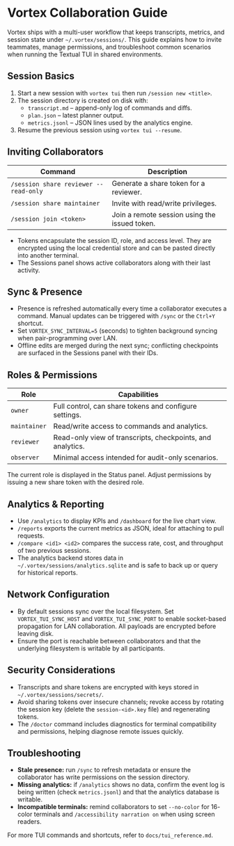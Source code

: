 # Vortex Collaboration Guide

Vortex ships with a multi-user workflow that keeps transcripts, metrics, and
session state under `~/.vortex/sessions/`. This guide explains how to invite
teammates, manage permissions, and troubleshoot common scenarios when running
the Textual TUI in shared environments.

## Session Basics

1. Start a new session with `vortex tui` then run `/session new <title>`.
2. The session directory is created on disk with:
   - `transcript.md` – append-only log of commands and diffs.
   - `plan.json` – latest planner output.
   - `metrics.jsonl` – JSON lines used by the analytics engine.
3. Resume the previous session using `vortex tui --resume`.

## Inviting Collaborators

| Command | Description |
| ------- | ----------- |
| `/session share reviewer --read-only` | Generate a share token for a reviewer.
| `/session share maintainer` | Invite with read/write privileges. |
| `/session join <token>` | Join a remote session using the issued token. |

- Tokens encapsulate the session ID, role, and access level. They are encrypted
  using the local credential store and can be pasted directly into another
  terminal.
- The Sessions panel shows active collaborators along with their last activity.

## Sync & Presence

- Presence is refreshed automatically every time a collaborator executes a
  command. Manual updates can be triggered with `/sync` or the `Ctrl+Y`
  shortcut.
- Set `VORTEX_SYNC_INTERVAL=5` (seconds) to tighten background syncing when
  pair-programming over LAN.
- Offline edits are merged during the next sync; conflicting checkpoints are
  surfaced in the Sessions panel with their IDs.

## Roles & Permissions

| Role | Capabilities |
| ---- | ------------ |
| `owner` | Full control, can share tokens and configure settings. |
| `maintainer` | Read/write access to commands and analytics. |
| `reviewer` | Read-only view of transcripts, checkpoints, and analytics. |
| `observer` | Minimal access intended for audit-only scenarios. |

The current role is displayed in the Status panel. Adjust permissions by
issuing a new share token with the desired role.

## Analytics & Reporting

- Use `/analytics` to display KPIs and `/dashboard` for the live chart view.
- `/reports` exports the current metrics as JSON, ideal for attaching to pull
  requests.
- `/compare <id1> <id2>` compares the success rate, cost, and throughput of two
  previous sessions.
- The analytics backend stores data in `~/.vortex/sessions/analytics.sqlite` and
  is safe to back up or query for historical reports.

## Network Configuration

- By default sessions sync over the local filesystem. Set
  `VORTEX_TUI_SYNC_HOST` and `VORTEX_TUI_SYNC_PORT` to enable socket-based
  propagation for LAN collaboration. All payloads are encrypted before leaving
  disk.
- Ensure the port is reachable between collaborators and that the underlying
  filesystem is writable by all participants.

## Security Considerations

- Transcripts and share tokens are encrypted with keys stored in
  `~/.vortex/sessions/secrets/`.
- Avoid sharing tokens over insecure channels; revoke access by rotating the
  session key (delete the `session-<id>.key` file) and regenerating tokens.
- The `/doctor` command includes diagnostics for terminal compatibility and
  permissions, helping diagnose remote issues quickly.

## Troubleshooting

- **Stale presence:** run `/sync` to refresh metadata or ensure the collaborator
  has write permissions on the session directory.
- **Missing analytics:** if `/analytics` shows no data, confirm the event log is
  being written (check `metrics.jsonl`) and that the analytics database is
  writable.
- **Incompatible terminals:** remind collaborators to set `--no-color` for 16-
  color terminals and `/accessibility narration on` when using screen readers.

For more TUI commands and shortcuts, refer to `docs/tui_reference.md`.
